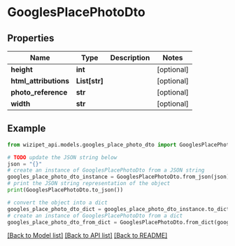 # GooglesPlacePhotoDto


## Properties

Name | Type | Description | Notes
------------ | ------------- | ------------- | -------------
**height** | **int** |  | [optional] 
**html_attributions** | **List[str]** |  | [optional] 
**photo_reference** | **str** |  | [optional] 
**width** | **str** |  | [optional] 

## Example

```python
from wizipet_api.models.googles_place_photo_dto import GooglesPlacePhotoDto

# TODO update the JSON string below
json = "{}"
# create an instance of GooglesPlacePhotoDto from a JSON string
googles_place_photo_dto_instance = GooglesPlacePhotoDto.from_json(json)
# print the JSON string representation of the object
print(GooglesPlacePhotoDto.to_json())

# convert the object into a dict
googles_place_photo_dto_dict = googles_place_photo_dto_instance.to_dict()
# create an instance of GooglesPlacePhotoDto from a dict
googles_place_photo_dto_from_dict = GooglesPlacePhotoDto.from_dict(googles_place_photo_dto_dict)
```
[[Back to Model list]](../README.md#documentation-for-models) [[Back to API list]](../README.md#documentation-for-api-endpoints) [[Back to README]](../README.md)


